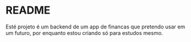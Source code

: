 # README

Esté projeto é um backend de um app de financas que pretendo usar em um futuro, por enquanto estou criando só para estudos mesmo. 
